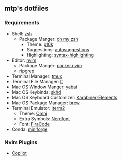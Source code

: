 ## mtp's dotfiles

### Requirements

- Shell: [zsh](https://github.com/ohmyzsh/ohmyzsh/wiki/Installing-ZSH)
    - Package Manger: [oh my zsh](https://github.com/ohmyzsh/ohmyzsh)
        - Theme: [p10k](https://github.com/romkatv/powerlevel10k)
        - Suggestions: [autosuggestions](https://github.com/zsh-users/zsh-autosuggestions)
        - Highlighting: [syntax-highlighting](https://github.com/zsh-users/zsh-syntax-highlighting)
- Editor: [nvim](https://github.com/neovim/neovim)
    - Package Manger: [packer.nvim](https://github.com/wbthomason/packer.nvim)
    - [ripgrep](https://github.com/BurntSushi/ripgrep)
- Terminal Manager: [tmux](https://github.com/tmux/tmux)
- Terminal File Manager: [lf](https://github.com/gokcehan/lf)
- Mac OS Window Manger: [yabai](https://github.com/koekeishiya/yabai)
- Mac OS Keybinds: [skhd](https://github.com/koekeishiya/skhd)
- Mac OS Keyboard Customizer: [Karabiner-Elements](https://karabiner-elements.pqrs.org)
- Mac OS Package Manager: [brew](https://brew.sh/)
- Terminal Emulator: [iterm2](https://github.com/gnachman/iTerm2)
    - Theme: [Omni](https://github.com/getomni/iterm)
    - Extra Symbols: [Nerdfont](https://www.nerdfonts.com/)
    - Font: [FiraCode](https://github.com/tonsky/FiraCode)
- Conda: [miniforge](https://github.com/conda-forge/miniforge)

### Nvim Plugins

- [Copilot](https://github.com/github/copilot.vim)

